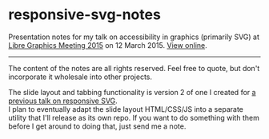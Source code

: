 # responsive-svg-notes

Presentation notes for my talk on accessibility in graphics (primarily SVG) at [Libre Graphics Meeting 2015](http://libregraphicsmeeting.org/2015/program/) on 12 March 2015.  [View online](http://ameliabr.github.io/accessible-graphics-notes/ABR-AccessibleGraphics-LGM2015.html).

__________________________________

The content of the notes are all rights reserved.  Feel free to quote, but don't incorporate it wholesale into other projects.  

The slide layout and tabbing functionality is version 2 of one I created for [a previous talk on responsive SVG](https://github.com/AmeliaBR/responsive-svg-notes).  
I plan to eventually adapt the slide layout HTML/CSS/JS into a separate utility that I'll release as its own repo.  If you want to do something with them before I get around to doing that, just send me a note.
